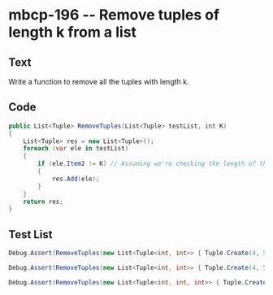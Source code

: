 # mbcp-196 -- Remove tuples of length k from a list

## Text

Write a function to remove all the tuples with length k.

## Code

```csharp
public List<Tuple> RemoveTuples(List<Tuple> testList, int K) 
{
    List<Tuple> res = new List<Tuple>();
    foreach (var ele in testList)
    {
        if (ele.Item2 != K) // Assuming we're checking the length of the tuple.
        {
            res.Add(ele);
        }
    }
    return res;
}
```

## Test List

```csharp
Debug.Assert(RemoveTuples(new List<Tuple<int, int>> { Tuple.Create(4, 5), Tuple.Create(4), Tuple.Create(8, 6, 7), Tuple.Create(1), Tuple.Create(3, 4, 6, 7) }, 1).SequenceEqual(new List<Tuple<int, int>> { Tuple.Create(4, 5), Tuple.Create(8, 6, 7), Tuple.Create(3, 4, 6, 7) }));
```

```csharp
Debug.Assert(RemoveTuples(new List<Tuple<int, int>> { Tuple.Create(4, 5), Tuple.Create(4, 5), Tuple.Create(6, 7), Tuple.Create(1, 2, 3), Tuple.Create(3, 4, 6, 7) }, 2).SequenceEqual(new List<Tuple<int, int>> { Tuple.Create(1, 2, 3), Tuple.Create(3, 4, 6, 7) }));
```

```csharp
Debug.Assert(RemoveTuples(new List<Tuple<int, int, int>> { Tuple.Create(1, 4, 4), Tuple.Create(4, 3), Tuple.Create(8, 6, 7), Tuple.Create(1), Tuple.Create(3, 6, 7) }, 3).SequenceEqual(new List<Tuple<int>> { Tuple.Create(4, 3), Tuple.Create(1) }));
```
